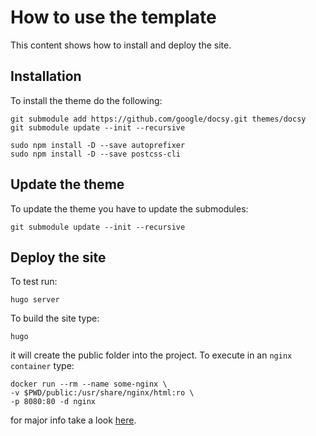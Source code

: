 # How to use the template

This content shows how to install and deploy the site.

## Installation
To install the theme do the following:

```shell script
git submodule add https://github.com/google/docsy.git themes/docsy
git submodule update --init --recursive

sudo npm install -D --save autoprefixer
sudo npm install -D --save postcss-cli
```

## Update the theme

To update the theme you have to update the submodules:

```shell script
git submodule update --init --recursive
```

## Deploy the site

To test run:
```shell script
hugo server
```

To build the site type:
```shell script
hugo
```

it will create the public folder into the project. To execute in an `nginx container` type:

```shell script
docker run --rm --name some-nginx \
-v $PWD/public:/usr/share/nginx/html:ro \
-p 8080:80 -d nginx
```
for major info take a look [here](https://hub.docker.com/_/nginx).
